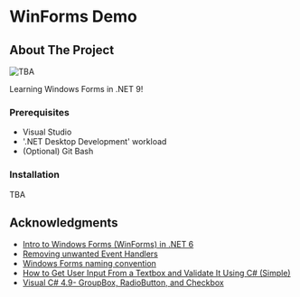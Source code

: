 # WinForms Demo

## About The Project

![TBA](./project.gif)

Learning Windows Forms in .NET 9!

### Prerequisites

* Visual Studio
* '.NET Desktop Development' workload
* (Optional) Git Bash

### Installation

TBA

## Acknowledgments

* [Intro to Windows Forms (WinForms) in .NET 6](https://www.youtube.com/watch?v=0zLZQesgV5o)
* [Removing unwanted Event Handlers](https://www.youtube.com/watch?v=i_iKKjepQKA)
* [Windows Forms naming convention](https://www.reddit.com/r/csharp/comments/1j6yxkv/windows_forms_naming_convention/)
* [How to Get User Input From a Textbox and Validate It Using C# (Simple)](https://www.youtube.com/watch?v=6uRvS4eavWI)
* [Visual C# 4.9- GroupBox, RadioButton, and Checkbox](https://www.youtube.com/watch?v=H0wt_rMG1Cs)